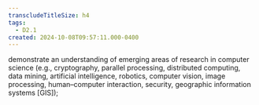 ```yaml
---
transcludeTitleSize: h4
tags:
  - D2.1
created: 2024-10-08T09:57:11.000-0400
---
```

demonstrate an understanding of emerging areas of research in computer science (e.g., cryptography, parallel processing, distributed computing, data mining, artificial intelligence, robotics, computer vision, image processing, human–computer interaction, security, geographic information systems \[GIS\]);